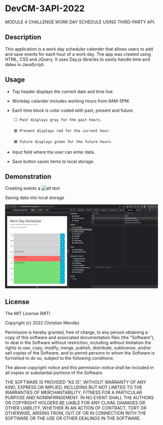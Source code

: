 # DevCM-3API-2022
MODULE 4 CHALLENGE WORK DAY SCHEDULE USING THIRD-PARTY API.


## Description

This application is a work day scheduler calender that allows users to add and save events for each hour of a work day. The app was created using HTML, CSS and JQuery. It uses Day.js libraries to easily handle time and dates in JavaScript. 

## Usage

* Top header displays the current date and time live.

* Workday calander includes working hours from 9AM-5PM.

* Each time block is color coded with past, present and future.
```
    ⬜️ Past displays gray for the past hours.

    🟥 Present displays red for the current hour.

    🟩 Future displays green for the future hours.
```
 
* Input field where the user can enter data.

* Save button saves items to local storage.


## Demonstration
Creating events a
![alt text](./Assets/Images%3AGif/schedule.GIF)

Saving data into local storage

![alt text](./Assets/Images%3AGif/localstoragesaved.jpg)


## License

The MIT License (MIT)

Copyright (c) 2022 Christian Mendez

Permission is hereby granted, free of charge, to any person obtaining a copy of this software and associated documentation files (the "Software"), to deal in the Software without restriction, including without limitation the rights to use, copy, modify, merge, publish, distribute, sublicense, and/or sell copies of the Software, and to permit persons to whom the Software is furnished to do so, subject to the following conditions:

The above copyright notice and this permission notice shall be included in all copies or substantial portions of the Software.

THE SOFTWARE IS PROVIDED "AS IS", WITHOUT WARRANTY OF ANY KIND, EXPRESS OR IMPLIED, INCLUDING BUT NOT LIMITED TO THE WARRANTIES OF MERCHANTABILITY, FITNESS FOR A PARTICULAR PURPOSE AND NONINFRINGEMENT. IN NO EVENT SHALL THE AUTHORS OR COPYRIGHT HOLDERS BE LIABLE FOR ANY CLAIM, DAMAGES OR OTHER LIABILITY, WHETHER IN AN ACTION OF CONTRACT, TORT OR OTHERWISE, ARISING FROM, OUT OF OR IN CONNECTION WITH THE SOFTWARE OR THE USE OR OTHER DEALINGS IN THE SOFTWARE.